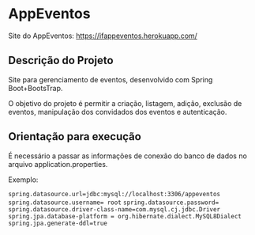 # AppEventos
Site do AppEventos: https://ifappeventos.herokuapp.com/

## Descrição do Projeto
Site para gerenciamento de eventos, desenvolvido com Spring Boot+BootsTrap.

O objetivo do projeto é permitir a criação, listagem, adição, exclusão de eventos, manipulação dos convidados dos eventos e autenticação. 

## Orientação para execução

É necessário a passar as informações de conexão do banco de dados no arquivo application.properties.

Exemplo:

`spring.datasource.url=jdbc:mysql://localhost:3306/appeventos`
`spring.datasource.username= root`
`spring.datasource.password=`  
`spring.datasource.driver-class-name=com.mysql.cj.jdbc.Driver`
`spring.jpa.database-platform = org.hibernate.dialect.MySQL8Dialect`
`spring.jpa.generate-ddl=true`
